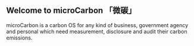 ## Welcome to microCarbon 「微碳」

microCarbon is a carbon OS for any kind of business, government agency and personal which need measurement, disclosure and audit their carbon emissions. 



